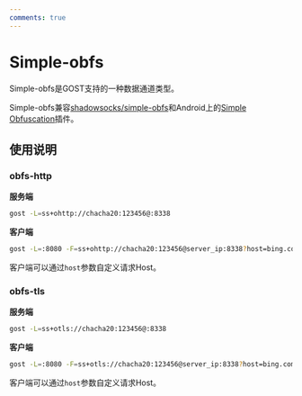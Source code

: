```yaml
---
comments: true
---
```


# Simple-obfs

Simple-obfs是GOST支持的一种数据通道类型。

Simple-obfs兼容[shadowsocks/simple-obfs](https://github.com/shadowsocks/simple-obfs)和Android上的[Simple Obfuscation](https://play.google.com/store/apps/details?id=com.github.shadowsocks.plugin.obfs_local)插件。

## 使用说明

### obfs-http

**服务端**

```bash
gost -L=ss+ohttp://chacha20:123456@:8338
```

**客户端**

```bash
gost -L=:8080 -F=ss+ohttp://chacha20:123456@server_ip:8338?host=bing.com
```

客户端可以通过`host`参数自定义请求Host。

### obfs-tls 

**服务端**

```bash
gost -L=ss+otls://chacha20:123456@:8338
```

**客户端**

```bash
gost -L=:8080 -F=ss+otls://chacha20:123456@server_ip:8338?host=bing.com
```

客户端可以通过`host`参数自定义请求Host。
